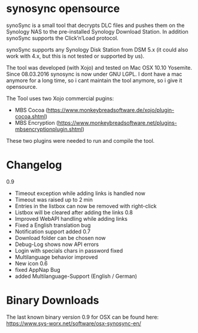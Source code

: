 # synosync opensource
synoSync is a small tool that decrypts DLC files and pushes them on the Synology NAS to the pre-installed Synology Download Station. In addition synoSync supports the Click’n’Load protocol.

synoSync supports any Synology Disk Station from DSM 5.x (it could also work with 4.x, but this is not tested or supported by us).

The tool was developed (with Xojo) and tested on Mac OSX 10.10 Yosemite. Since 08.03.2016 synosync is now under GNU LGPL. I dont have a mac anymore for a long time, so i cant maintain the tool anymore, so i give it opensource.

The Tool uses two Xojo commercial pugins:

- MBS Cocoa (https://www.monkeybreadsoftware.de/xojo/plugin-cocoa.shtml)
- MBS Encryption (https://www.monkeybreadsoftware.net/plugins-mbsencryptionplugin.shtml)
 
These two plugins were needed to run and compile the tool.

# Changelog
0.9
- Timeout exception while adding links is handled now
- Timeout was raised up to 2 min
- Entries in the listbox can now be removed with right-click
- Listbox will be cleared after adding the links
0.8
- Improved WebAPI handling while adding links
- Fixed a English translation bug
- Notification support added
0.7
- Download folder can be chosen now
- Debug-Log shows now API errors
- Login with specials chars in password fixed
- Multilanguage behavior improved
- New icon
0.6
- fixed AppNap Bug
- added Multilanguage-Support (English / German)

# Binary Downloads
The last known binary version 0.9 for OSX can be found here: https://www.sys-worx.net/software/osx-synosync-en/
